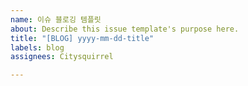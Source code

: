 ```yaml
---
name: 이슈 블로깅 템플릿
about: Describe this issue template's purpose here.
title: "[BLOG] yyyy-mm-dd-title"
labels: blog
assignees: Citysquirrel

---
```



